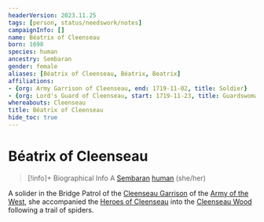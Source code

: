 ```yaml
---
headerVersion: 2023.11.25
tags: [person, status/needswork/notes]
campaignInfo: []
name: Béatrix of Cleenseau
born: 1698
species: human
ancestry: Sembaran
gender: female
aliases: [Béatrix of Cleenseau, Béatrix, Beatrix]
affiliations:
- {org: Army Garrison of Cleenseau, end: 1719-11-02, title: Soldier}
- {org: Lord's Guard of Cleenseau, start: 1719-11-23, title: Guardswoman}
whereabouts: Cleenseau
title: Béatrix of Cleenseau
hide_toc: true
---
```

# Béatrix of Cleenseau
>[!info]+ Biographical Info
> A [Sembaran](<../../gazetteer/greater-sembara/sembara/sembara.md>) [human](<../../species/humans/humans.md>)  (she/her)
> 
> 

A solider in the Bridge Patrol of the [Cleenseau Garrison](<../../groups/sembaran-army/army-garrison-of-cleenseau.md>) of the [Army of the West](<../../groups/sembaran-army/army-of-the-west.md>), she accompanied the [Heroes of Cleenseau](<../pcs/cleenseau/heroes-of-cleenseau.md>) into the [Cleenseau Wood](<../../gazetteer/greater-sembara/sembara/barony-of-aveil/cleenseau-region/cleenseau-wood.md>) following a trail of spiders. 